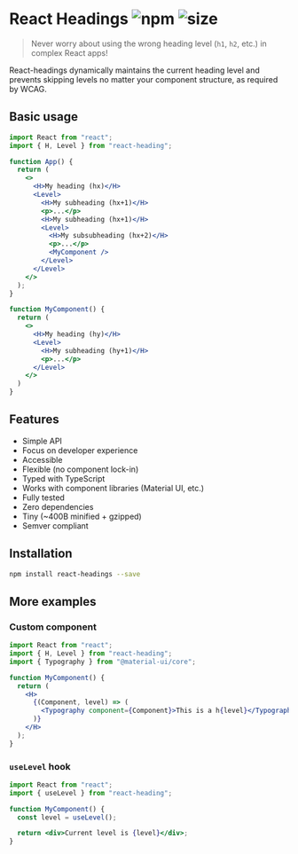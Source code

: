 # React Headings ![npm](https://img.shields.io/npm/v/react-headings?style=flat-square) ![size](https://img.shields.io/bundlephobia/minzip/react-headings?style=flat-square)

> Never worry about using the wrong heading level (`h1`, `h2`, etc.) in complex React apps!

React-headings dynamically maintains the current heading level and prevents skipping levels no matter your component structure, as required by WCAG.

## Basic usage

```jsx
import React from "react";
import { H, Level } from "react-heading";

function App() {
  return (
    <>
      <H>My heading (hx)</H>
      <Level>
        <H>My subheading (hx+1)</H>
        <p>...</p>
        <H>My subheading (hx+1)</H>
        <Level>
          <H>My subsubheading (hx+2)</H>
          <p>...</p>
          <MyComponent />
        </Level>
      </Level>
    </>
  );
}

function MyComponent() {
  return (
    <>
      <H>My heading (hy)</H>
      <Level>
        <H>My subheading (hy+1)</H>
        <p>...</p>
      </Level>
    </>
  )
}
```

## Features

- Simple API
- Focus on developer experience
- Accessible
- Flexible (no component lock-in)
- Typed with TypeScript
- Works with component libraries (Material UI, etc.)
- Fully tested
- Zero dependencies
- Tiny (~400B minified + gzipped)
- Semver compliant

## Installation

```bash
npm install react-headings --save
```

## More examples

### Custom component

```jsx
import React from "react";
import { H, Level } from "react-heading";
import { Typography } from "@material-ui/core";

function MyComponent() {
  return (
    <H>
      {(Component, level) => (
        <Typography component={Component}>This is a h{level}</Typography>
      )}
    </H>
  );
}

```

### `useLevel` hook

```jsx
import React from "react";
import { useLevel } from "react-heading";

function MyComponent() {
  const level = useLevel();

  return <div>Current level is {level}</div>;
}
```
